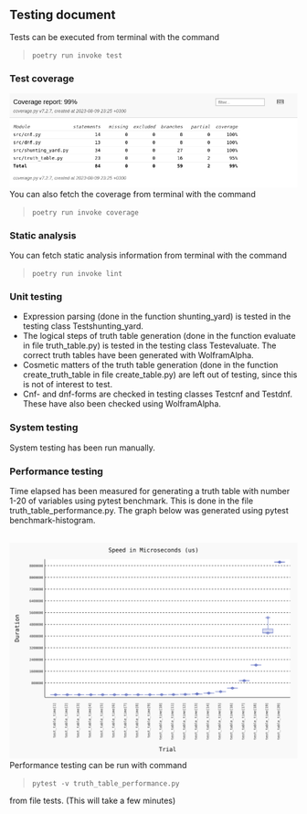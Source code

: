 ## Testing document <br>
Tests can be executed from terminal with the command <br>

>`poetry run invoke test`

### Test coverage
![coverage report](/Documentation/Images/coverage_09.08.PNG) <br>
You can also fetch the coverage from terminal with the command  <br>
>`poetry run invoke coverage`

### Static analysis
You can fetch static analysis information from terminal with the command <br>

>`poetry run invoke lint`

### Unit testing
- Expression parsing (done in the function shunting_yard) is tested in the testing class Testshunting_yard. <br>
- The logical steps of truth table generation (done in the function evaluate in file truth_table.py) is tested in the testing class Testevaluate. The correct truth tables have been generated with WolframAlpha.
- Cosmetic matters of the truth table generation (done in the function create_truth_table in file create_table.py) are left out of testing, since this is not of interest to test.
- Cnf- and dnf-forms are checked in testing classes Testcnf and Testdnf. These have also been checked using WolframAlpha.

### System testing
System testing has been run manually.

### Performance testing
Time elapsed has been measured for generating a truth table with number 1-20 of variables using pytest benchmark. This is done in the file truth_table_performance.py. The graph below was generated using pytest benchmark-histogram. <br>
<br>

![coverage report](/Documentation/Images/my_benchmark.svg) <br>
Performance testing can be run with command <br>
>`pytest -v truth_table_performance.py` <br>

from file tests. (This will take a few minutes)
